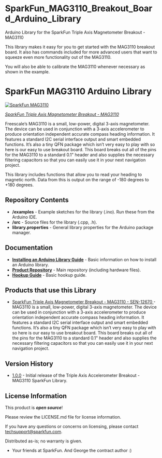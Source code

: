 SparkFun_MAG3110_Breakout_Board_Arduino_Library
============================================
Arduino Library for the SparkFun Triple Axis Magnetometer Breakout - MAG3110

This library makes it easy for you to get started with the MAG3110 breakout board. It also has commands included for more advanced users that want to squeeze even more functionality out of the MAG3110.

You will also be able to calibrate the MAG3110 whenever necessary as shown in the example.

SparkFun MAG3110 Arduino Library
========================================

[![SparkFun MAG3110](https://cdn.sparkfun.com//assets/parts/9/3/9/8/12670-01.jpg)](https://www.sparkfun.com/products/12670)

[*SparkFun Triple Axis Magnetometer Breakout - MAG3110*](https://www.sparkfun.com/products/12670)

Freescale’s MAG3110 is a small, low-power, digital 3-axis magnetometer. The device can be used in conjunction with a 3-axis accelerometer to produce orientation independent accurate compass heading information. It features a standard I2C serial interface output and smart embedded functions. It’s also a tiny QFN package which isn’t very easy to play with so here is our easy to use breakout board. This board breaks out all of the pins for the MAG3110 to a standard 0.1" header and also supplies the necessary filtering capacitors so that you can easily use it in your next navigation project.

This library includes functions that allow you to read your heading to magnetic north. Data from this is output on the range of -180 degrees to +180 degrees.


Repository Contents
-------------------

* **/examples** - Example sketches for the library (.ino). Run these from the Arduino IDE. 
* **/src** - Source files for the library (.cpp, .h).
* **library.properties** - General library properties for the Arduino package manager. 


Documentation
--------------

* **[Installing an Arduino Library Guide](https://learn.sparkfun.com/tutorials/installing-an-arduino-library)** - Basic information on how to install an Arduino library.
* **[Product Repository](https://www.sparkfun.com/products/12670)** - Main repository (including hardware files).
* **[Hookup Guide](https://learn.sparkfun.com/tutorials/mag3110-magnetometer-hookup-guide-)** - Basic hookup guide.

Products that use this Library 
---------------------------------

* [SparkFun Triple Axis Magnetometer Breakout - MAG3110 - SEN-12670 ](https://www.sparkfun.com/products/12670)- MAG3110 is a small, low-power, digital 3-axis magnetometer. The device can be used in conjunction with a 3-axis accelerometer to produce orientation independent accurate compass heading information. It features a standard I2C serial interface output and smart embedded functions. It’s also a tiny QFN package which isn’t very easy to play with so here is our easy to use breakout board. This board breaks out all of the pins for the MAG3110 to a standard 0.1" header and also supplies the necessary filtering capacitors so that you can easily use it in your next navigation project.

Version History
---------------

* [1.0.0]() - Initial release of the Triple Axis Accelerometer Breakout - MAG3110 SparkFun Library.

License Information
-------------------

This product is _**open source**_! 

Please review the LICENSE.md file for license information. 

If you have any questions or concerns on licensing, please contact techsupport@sparkfun.com.

Distributed as-is; no warranty is given.

- Your friends at SparkFun. And George the contract author :)

_<COLLABORATION CREDIT>_



